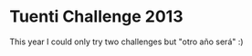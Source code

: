 Tuenti Challenge 2013
====================

This year I could only try two challenges but "otro año será" :)
